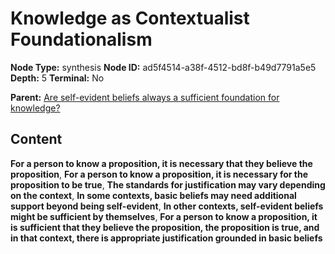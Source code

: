 # Knowledge as Contextualist Foundationalism

**Node Type:** synthesis
**Node ID:** ad5f4514-a38f-4512-bd8f-b49d7791a5e5
**Depth:** 5
**Terminal:** No

**Parent:** [Are self-evident beliefs always a sufficient foundation for knowledge?](are-self-evident-beliefs-always-a-sufficient-foundation-for-knowledge-antithesis-11cd7fc5-9c54-4578-a006-fd9cae921c91.md)

## Content

**For a person to know a proposition, it is necessary that they believe the proposition**, **For a person to know a proposition, it is necessary for the proposition to be true**, **The standards for justification may vary depending on the context**, **In some contexts, basic beliefs may need additional support beyond being self-evident**, **In other contexts, self-evident beliefs might be sufficient by themselves**, **For a person to know a proposition, it is sufficient that they believe the proposition, the proposition is true, and in that context, there is appropriate justification grounded in basic beliefs**
